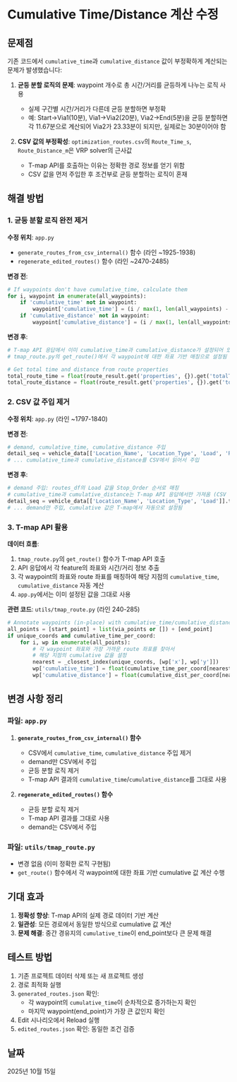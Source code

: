 # Cumulative Time/Distance 계산 수정

## 문제점

기존 코드에서 `cumulative_time`과 `cumulative_distance` 값이 부정확하게 계산되는 문제가 발생했습니다:

1. **균등 분할 로직의 문제**: waypoint 개수로 총 시간/거리를 균등하게 나누는 로직 사용
   - 실제 구간별 시간/거리가 다른데 균등 분할하면 부정확
   - 예: Start→Via1(10분), Via1→Via2(20분), Via2→End(5분)을 균등 분할하면 각 11.67분으로 계산되어 Via2가 23.33분이 되지만, 실제로는 30분이어야 함

2. **CSV 값의 부정확성**: `optimization_routes.csv`의 `Route_Time_s`, `Route_Distance_m`은 VRP solver의 근사값
   - T-map API를 호출하는 이유는 정확한 경로 정보를 얻기 위함
   - CSV 값을 먼저 주입한 후 조건부로 균등 분할하는 로직이 혼재

## 해결 방법

### 1. 균등 분할 로직 완전 제거

**수정 위치**: `app.py`
- `generate_routes_from_csv_internal()` 함수 (라인 ~1925-1938)
- `regenerate_edited_routes()` 함수 (라인 ~2470-2485)

**변경 전**:
```python
# If waypoints don't have cumulative_time, calculate them
for i, waypoint in enumerate(all_waypoints):
    if 'cumulative_time' not in waypoint:
        waypoint['cumulative_time'] = (i / max(1, len(all_waypoints) - 1)) * total_route_time
    if 'cumulative_distance' not in waypoint:
        waypoint['cumulative_distance'] = (i / max(1, len(all_waypoints) - 1)) * total_route_distance
```

**변경 후**:
```python
# T-map API 응답에서 이미 cumulative_time과 cumulative_distance가 설정되어 있음
# tmap_route.py의 get_route()에서 각 waypoint에 대한 좌표 기반 매칭으로 설정됨

# Get total time and distance from route properties
total_route_time = float(route_result.get('properties', {}).get('totalTime', 0))
total_route_distance = float(route_result.get('properties', {}).get('totalDistance', 0))
```

### 2. CSV 값 주입 제거

**수정 위치**: `app.py` (라인 ~1797-1840)

**변경 전**:
```python
# demand, cumulative_time, cumulative_distance 주입
detail_seq = vehicle_data[['Location_Name', 'Location_Type', 'Load', 'Route_Time_s', 'Route_Distance_m']].to_dict('records')
# ... cumulative_time과 cumulative_distance를 CSV에서 읽어서 주입
```

**변경 후**:
```python
# demand 주입: routes_df의 Load 값을 Stop_Order 순서로 매칭
# cumulative_time과 cumulative_distance는 T-map API 응답에서만 가져옴 (CSV 값은 부정확함)
detail_seq = vehicle_data[['Location_Name', 'Location_Type', 'Load']].to_dict('records')
# ... demand만 주입, cumulative 값은 T-map에서 자동으로 설정됨
```

### 3. T-map API 활용

**데이터 흐름**:
1. `tmap_route.py`의 `get_route()` 함수가 T-map API 호출
2. API 응답에서 각 feature의 좌표와 시간/거리 정보 추출
3. 각 waypoint의 좌표와 route 좌표를 매칭하여 해당 지점의 `cumulative_time`, `cumulative_distance` 자동 계산
4. `app.py`에서는 이미 설정된 값을 그대로 사용

**관련 코드**: `utils/tmap_route.py` (라인 240-285)
```python
# Annotate waypoints (in-place) with cumulative_time/cumulative_distance
all_points = [start_point] + list(via_points or []) + [end_point]
if unique_coords and cumulative_time_per_coord:
    for i, wp in enumerate(all_points):
        # 각 waypoint 좌표와 가장 가까운 route 좌표를 찾아서
        # 해당 지점의 cumulative 값을 설정
        nearest = _closest_index(unique_coords, [wp['x'], wp['y']])
        wp['cumulative_time'] = float(cumulative_time_per_coord[nearest])
        wp['cumulative_distance'] = float(cumulative_dist_per_coord[nearest])
```

## 변경 사항 정리

### 파일: `app.py`

1. **`generate_routes_from_csv_internal()` 함수**
   - CSV에서 `cumulative_time`, `cumulative_distance` 주입 제거
   - demand만 CSV에서 주입
   - 균등 분할 로직 제거
   - T-map API 결과의 `cumulative_time`/`cumulative_distance`를 그대로 사용

2. **`regenerate_edited_routes()` 함수**
   - 균등 분할 로직 제거
   - T-map API 결과를 그대로 사용
   - demand는 CSV에서 주입

### 파일: `utils/tmap_route.py`
- 변경 없음 (이미 정확한 로직 구현됨)
- `get_route()` 함수에서 각 waypoint에 대한 좌표 기반 cumulative 값 계산 수행

## 기대 효과

1. **정확성 향상**: T-map API의 실제 경로 데이터 기반 계산
2. **일관성**: 모든 경로에서 동일한 방식으로 cumulative 값 계산
3. **문제 해결**: 중간 경유지의 `cumulative_time`이 end_point보다 큰 문제 해결

## 테스트 방법

1. 기존 프로젝트 데이터 삭제 또는 새 프로젝트 생성
2. 경로 최적화 실행
3. `generated_routes.json` 확인:
   - 각 waypoint의 `cumulative_time`이 순차적으로 증가하는지 확인
   - 마지막 waypoint(end_point)가 가장 큰 값인지 확인
4. Edit 시나리오에서 Reload 실행
5. `edited_routes.json` 확인: 동일한 조건 검증

## 날짜
2025년 10월 15일
